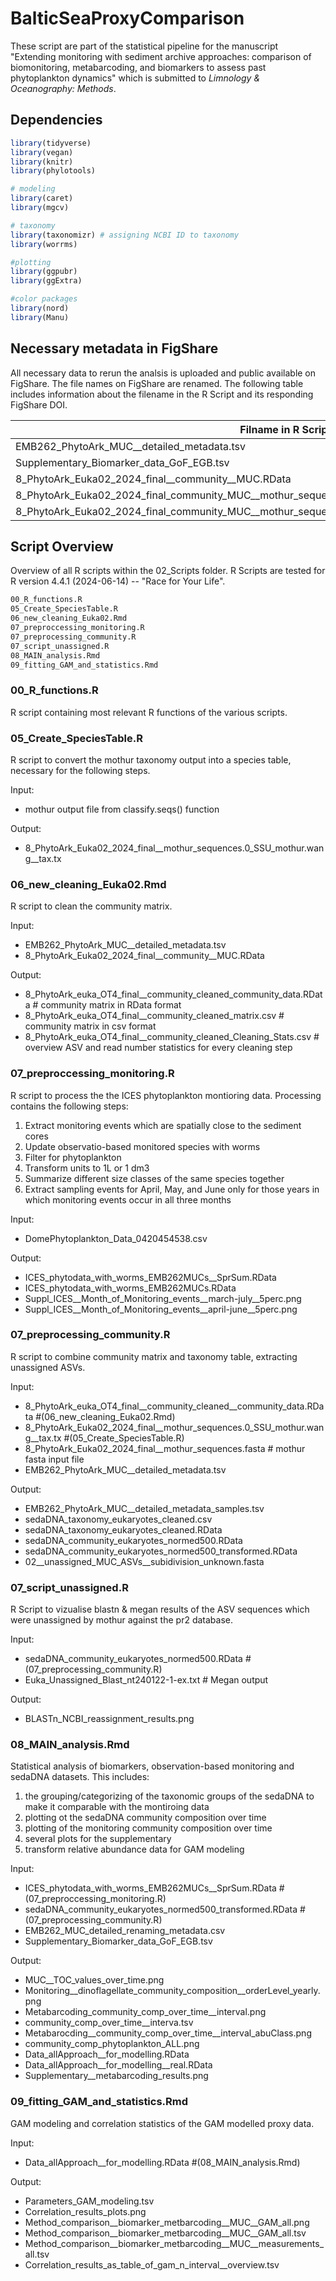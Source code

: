 # BalticSeaProxyComparison

These script are part of the statistical pipeline for the  manuscript "Extending monitoring with sediment archive approaches: comparison of biomonitoring, metabarcoding, and biomarkers to assess past phytoplankton dynamics" which is submitted to _Limnology & Oceanography: Methods_.

## Dependencies

```R
library(tidyverse)
library(vegan)
library(knitr)
library(phylotools)

# modeling
library(caret)
library(mgcv)

# taxonomy
library(taxonomizr) # assigning NCBI ID to taxonomy
library(worrms)

#plotting
library(ggpubr)
library(ggExtra)

#color packages
library(nord)
library(Manu)
```
## Necessary metadata in FigShare
All necessary data to rerun the analsis is uploaded and public available on FigShare. The file names on FigShare are renamed. The following table includes information about the filename in the R Script and its responding FigShare DOI.


| Filname in R Script  | FigShare DOI |
| ------------- | ------------- |
| EMB262_PhytoArk_MUC__detailed_metadata.tsv  | [10.6084/m9.figshare.28457471.v1](https://doi.org/10.6084/m9.figshare.28457471.v1)  |
| Supplementary_Biomarker_data_GoF_EGB.tsv  | [10.6084/m9.figshare.28457492.v1](https://doi.org/10.6084/m9.figshare.28457492.v1)  |
| 8_PhytoArk_Euka02_2024_final__community__MUC.RData | [10.6084/m9.figshare.28457474.v1](https://doi.org/10.6084/m9.figshare.28457474.v1) | 
| 8_PhytoArk_Euka02_2024_final_community_MUC__mothur_sequences.fasta | [10.6084/m9.figshare.28457495.v1](https://doi.org/10.6084/m9.figshare.28457495.v1) |
| 8_PhytoArk_Euka02_2024_final_community_MUC__mothur_sequences.0_SSU_mothur__concatinated.wang__tax.tx | [10.6084/m9.figshare.28457483.v1](https://doi.org/10.6084/m9.figshare.28457483.v1) |


## Script Overview 

Overview of all R scripts within the 02_Scripts folder. R Scripts are tested for R version 4.4.1 (2024-06-14) -- "Race for Your Life".

```bash
00_R_functions.R
05_Create_SpeciesTable.R
06_new_cleaning_Euka02.Rmd
07_preproccessing_monitoring.R
07_preprocessing_community.R
07_script_unassigned.R
08_MAIN_analysis.Rmd
09_fitting_GAM_and_statistics.Rmd
```


### 00_R_functions.R

R script containing most relevant R functions of the various scripts.

### 05_Create_SpeciesTable.R

R script to convert the mothur taxonomy output into a species table, necessary for the following steps.

Input:
- mothur output file from classify.seqs() function

Output:
- 8_PhytoArk_Euka02_2024_final__mothur_sequences.0_SSU_mothur.wang__tax.tx 

###  06_new_cleaning_Euka02.Rmd

R script to clean the community matrix.

Input: 
- EMB262_PhytoArk_MUC__detailed_metadata.tsv
- 8_PhytoArk_Euka02_2024_final__community__MUC.RData

Output:
- 8_PhytoArk_euka_OT4_final__community_cleaned_community_data.RData # community matrix in RData format
- 8_PhytoArk_euka_OT4_final__community_cleaned_matrix.csv           # community matrix in csv format
- 8_PhytoArk_euka_OT4_final__community_cleaned_Cleaning_Stats.csv   # overview ASV and read number statistics for every cleaning step


###  07_preproccessing_monitoring.R

R script to process the the ICES phytoplankton montioring data.
Processing contains the following steps:
1. Extract monitoring events which are spatially close to the sediment cores
2. Update observatio-based monitored species with worms
3. Filter for phytoplankton
4. Transform units to 1L or 1 dm3
5. Summarize different size classes of the same species together
6. Extract sampling events for April, May, and June only for those years in which monitoring events occur in all three months

Input: 
- DomePhytoplankton_Data_0420454538.csv

Output:
- ICES_phytodata_with_worms_EMB262MUCs__SprSum.RData
- ICES_phytodata_with_worms_EMB262MUCs.RData
- Suppl_ICES__Month_of_Monitoring_events__march-july__5perc.png
- Suppl_ICES__Month_of_Monitoring_events__april-june__5perc.png

###  07_preprocessing_community.R

R script to combine community matrix and taxonomy table, extracting unassigned ASVs.

Input: 
- 8_PhytoArk_euka_OT4_final__community_cleaned__community_data.RData           #(06_new_cleaning_Euka02.Rmd)
- 8_PhytoArk_Euka02_2024_final__mothur_sequences.0_SSU_mothur.wang__tax.tx     #(05_Create_SpeciesTable.R)
- 8_PhytoArk_Euka02_2024_final__mothur_sequences.fasta                         # mothur fasta input file
- EMB262_PhytoArk_MUC__detailed_metadata.tsv

Output:
- EMB262_PhytoArk_MUC__detailed_metadata_samples.tsv
- sedaDNA_taxonomy_eukaryotes_cleaned.csv
- sedaDNA_taxonomy_eukaryotes_cleaned.RData
- sedaDNA_community_eukaryotes_normed500.RData
- sedaDNA_community_eukaryotes_normed500_transformed.RData
- 02__unassigned_MUC_ASVs__subidivision_unknown.fasta

### 07_script_unassigned.R 

R Script to vizualise blastn & megan results of the ASV sequences which were unassigned by mothur against the pr2 database.

Input: 
- sedaDNA_community_eukaryotes_normed500.RData                               #(07_preprocessing_community.R)
- Euka_Unassigned_Blast_nt240122-1-ex.txt                                    # Megan output

Output:
- BLASTn_NCBI_reassignment_results.png

### 08_MAIN_analysis.Rmd

Statistical analysis of biomarkers, observation-based monitoring and sedaDNA datasets. This includes:
1. the grouping/categorizing of the taxonomic groups of the sedaDNA to make it comparable with the montiroing data
2. plotting ot the sedaDNA community composition over time
3. plotting of the monitoring community composition over time
4. several plots for the supplementary
5. transform relative abundance data for GAM modeling


Input: 
- ICES_phytodata_with_worms_EMB262MUCs__SprSum.RData                         #(07_preproccessing_monitoring.R)
- sedaDNA_community_eukaryotes_normed500_transformed.RData                   #(07_preprocessing_community.R)
- EMB262_MUC_detailed_renaming_metadata.csv
- Supplementary_Biomarker_data_GoF_EGB.tsv

Output:
- MUC__TOC_values_over_time.png
- Monitoring__dinoflagellate_community_composition__orderLevel_yearly.png
- Metabarcoding_community_comp_over_time__interval.png
- community_comp_over_time__interva.tsv
- Metabarocding__community_comp_over_time__interval_abuClass.png
- community_comp_phytoplankton_ALL.png
- Data_allApproach__for_modelling.RData
- Data_allApproach__for_modelling__real.RData
- Supplementary__metabarcoding_results.png

### 09_fitting_GAM_and_statistics.Rmd

GAM modeling and correlation statistics of the GAM modelled proxy data.

Input: 
- Data_allApproach__for_modelling.RData                                      #(08_MAIN_analysis.Rmd)
  
Output:
- Parameters_GAM_modeling.tsv
- Correlation_results_plots.png
- Method_comparison__biomarker_metbarcoding__MUC__GAM_all.png
- Method_comparison__biomarker_metbarcoding__MUC__GAM_all.tsv
- Method_comparison__biomarker_metbarcoding__MUC__measurements_all.tsv
- Correlation_results_as_table_of_gam_n_interval__overview.tsv
